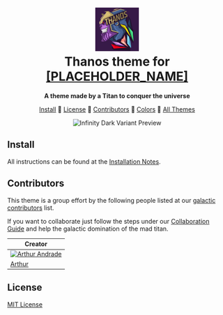 <!--

IMPORTANT: to make your life easier we've placed placeholders for the technology NAME, URL, and REPO_NAME you're creating this code to.

Utilize your global replace tool to find all instances of those keywords and change to your Technology actual data.

At vscode that's [ CTRL+SHIFT+H ] for example...

Example of replaces for a fictional technology called [ Avengers Terminal ]

Replace those:

[PLACEHOLDER_NAME] = Avengers Terminal           | this is the name of the technology in Human Terms, capitalized
[PLACEHOLDER_URL] = www.avengers-terminal.com    | this is the url of the official website for this technology
[PLACEHOLDER_REPO_NAME] = avengers-terminal      | this is the expected repository name that will be placed under thanos-theme : github.com/thanos-theme/avengers-terminal

Remember to replace the placeholders WITH the [ ] around it:

[PLACEHOLDER_NAME] // -> good
PLACEHOLDER_NAME  //  -> bad

Please remove this commentary when done. Happy universe domination!

 -->

<h1 align="center">
  <br>
  <img src="https://raw.githubusercontent.com/thanos-theme/thanos/main/assets/image/logo/256x256.png" alt="Thanos theme" width="100">
  <br>
  Thanos theme for <a href="[PLACEHOLDER_URL]">[PLACEHOLDER_NAME]</a>
  <br>
</h1>

<p align="center">
  <strong>A theme made by a Titan to conquer the universe</strong>
</p>

<p align="center">
  <a href="#install">Install</a> 👾
  <a href="#license">License</a> 👾
  <a href="#contributors">Contributors</a> 👾
  <a href="https://github.com/thanos-theme/thanos#colors">Colors</a> 👾
  <a href="https://github.com/thanos-theme/thanos#install">All Themes</a>
</p>

<p align="center">
  <img alt="Infinity Dark Variant Preview" src="https://raw.githubusercontent.com/thanos-theme/thanos/main/assets/image/previews/visual-studio-code/preview.gif">
</p>

## Install

All instructions can be found at the [Installation Notes](./INSTALL.md).

## Contributors

This theme is a group effort by the following people listed at our [galactic contributors](https://github.com/thanos-theme/[PLACEHOLDER_REPO_NAME]/graphs/contributors) list.

If you want to collaborate just follow the steps under our [Collaboration Guide](https://github.com/thanos-theme/thanos/blob/main/docs/COLLABORATE.md) and help the galactic domination of the mad titan.

| Creator                                                                                            |
| -------------------------------------------------------------------------------------------------- |
| [![Arthur Andrade](https://github.com/arthur404dev.png?size=100)](https://github.com/arthur404dev) |
| [Arthur](https://github.com/arthur404dev)                                                          |

## License

[MIT License](./LICENSE.md)
